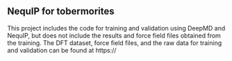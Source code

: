 ## NequIP for tobermorites
This project includes the code for training and validation using DeepMD and NequIP, but does not include the results and force field files obtained from the training. The DFT dataset, force field files, and the raw data for training and validation can be found at https://
